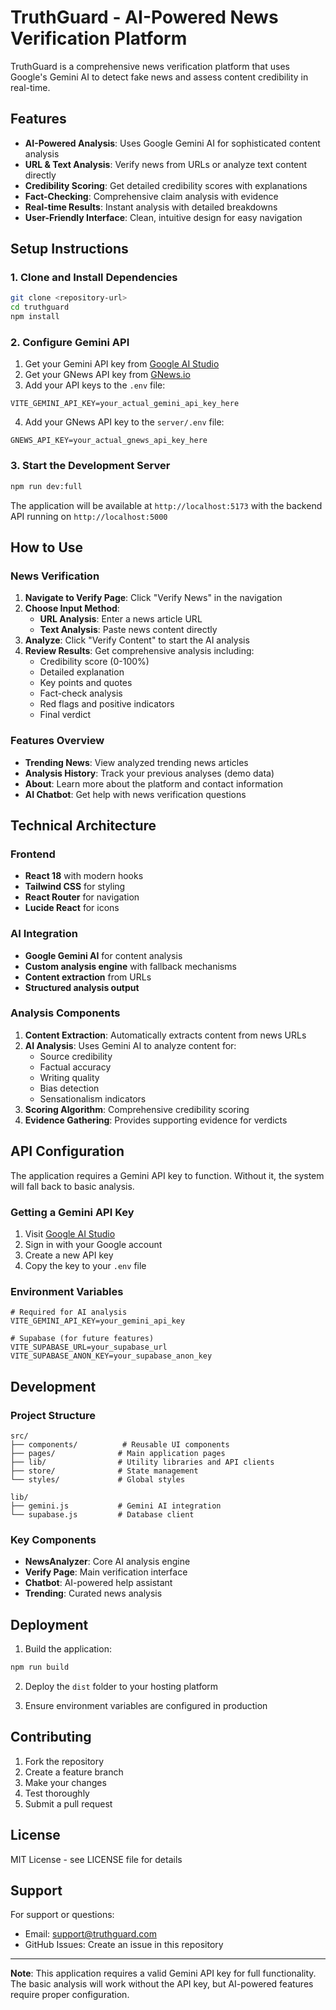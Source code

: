# TruthGuard - AI-Powered News Verification Platform

TruthGuard is a comprehensive news verification platform that uses Google's Gemini AI to detect fake news and assess content credibility in real-time.

## Features

- **AI-Powered Analysis**: Uses Google Gemini AI for sophisticated content analysis
- **URL & Text Analysis**: Verify news from URLs or analyze text content directly
- **Credibility Scoring**: Get detailed credibility scores with explanations
- **Fact-Checking**: Comprehensive claim analysis with evidence
- **Real-time Results**: Instant analysis with detailed breakdowns
- **User-Friendly Interface**: Clean, intuitive design for easy navigation

## Setup Instructions

### 1. Clone and Install Dependencies

```bash
git clone <repository-url>
cd truthguard
npm install
```

### 2. Configure Gemini API

1. Get your Gemini API key from [Google AI Studio](https://makersuite.google.com/app/apikey)
2. Get your GNews API key from [GNews.io](https://gnews.io/)
3. Add your API keys to the `.env` file:

```env
VITE_GEMINI_API_KEY=your_actual_gemini_api_key_here
```

4. Add your GNews API key to the `server/.env` file:

```env
GNEWS_API_KEY=your_actual_gnews_api_key_here
```

### 3. Start the Development Server

```bash
npm run dev:full
```

The application will be available at `http://localhost:5173` with the backend API running on `http://localhost:5000`

## How to Use

### News Verification

1. **Navigate to Verify Page**: Click "Verify News" in the navigation
2. **Choose Input Method**: 
   - **URL Analysis**: Enter a news article URL
   - **Text Analysis**: Paste news content directly
3. **Analyze**: Click "Verify Content" to start the AI analysis
4. **Review Results**: Get comprehensive analysis including:
   - Credibility score (0-100%)
   - Detailed explanation
   - Key points and quotes
   - Fact-check analysis
   - Red flags and positive indicators
   - Final verdict

### Features Overview

- **Trending News**: View analyzed trending news articles
- **Analysis History**: Track your previous analyses (demo data)
- **About**: Learn more about the platform and contact information
- **AI Chatbot**: Get help with news verification questions

## Technical Architecture

### Frontend
- **React 18** with modern hooks
- **Tailwind CSS** for styling
- **React Router** for navigation
- **Lucide React** for icons

### AI Integration
- **Google Gemini AI** for content analysis
- **Custom analysis engine** with fallback mechanisms
- **Content extraction** from URLs
- **Structured analysis output**

### Analysis Components

1. **Content Extraction**: Automatically extracts content from news URLs
2. **AI Analysis**: Uses Gemini AI to analyze content for:
   - Source credibility
   - Factual accuracy
   - Writing quality
   - Bias detection
   - Sensationalism indicators
3. **Scoring Algorithm**: Comprehensive credibility scoring
4. **Evidence Gathering**: Provides supporting evidence for verdicts

## API Configuration

The application requires a Gemini API key to function. Without it, the system will fall back to basic analysis.

### Getting a Gemini API Key

1. Visit [Google AI Studio](https://makersuite.google.com/app/apikey)
2. Sign in with your Google account
3. Create a new API key
4. Copy the key to your `.env` file

### Environment Variables

```env
# Required for AI analysis
VITE_GEMINI_API_KEY=your_gemini_api_key

# Supabase (for future features)
VITE_SUPABASE_URL=your_supabase_url
VITE_SUPABASE_ANON_KEY=your_supabase_anon_key
```

## Development

### Project Structure

```
src/
├── components/          # Reusable UI components
├── pages/              # Main application pages
├── lib/                # Utility libraries and API clients
├── store/              # State management
└── styles/             # Global styles

lib/
├── gemini.js           # Gemini AI integration
└── supabase.js         # Database client
```

### Key Components

- **NewsAnalyzer**: Core AI analysis engine
- **Verify Page**: Main verification interface
- **Chatbot**: AI-powered help assistant
- **Trending**: Curated news analysis

## Deployment

1. Build the application:
```bash
npm run build
```

2. Deploy the `dist` folder to your hosting platform

3. Ensure environment variables are configured in production

## Contributing

1. Fork the repository
2. Create a feature branch
3. Make your changes
4. Test thoroughly
5. Submit a pull request

## License

MIT License - see LICENSE file for details

## Support

For support or questions:
- Email: support@truthguard.com
- GitHub Issues: Create an issue in this repository

---

**Note**: This application requires a valid Gemini API key for full functionality. The basic analysis will work without the API key, but AI-powered features require proper configuration.